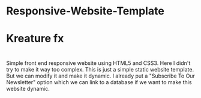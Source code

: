 # Responsive-Website-Template
# Kreature fx
#
Simple front end responsive website using HTML5 and CSS3.
Here I didn't try to make it way too complex. This is just a simple static website template. But we can modify it and make it dynamic.
I already put a "Subscribe To Our Newsletter" option which we can link to a database if we want to make this website dynamic.
